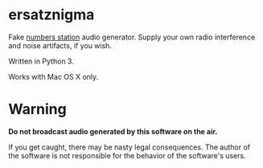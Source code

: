 # ersatznigma

Fake [numbers station](http://priyom.org/number-stations) audio
generator.  Supply your own radio interference and noise artifacts, if
you wish.

Written in Python 3.

Works with Mac OS X only.

# Warning

**Do not broadcast audio generated by this software on the air.** 

If you get caught, there may be nasty legal consequences.  The author
of the software is not responsible for the behavior of the software's
users.

